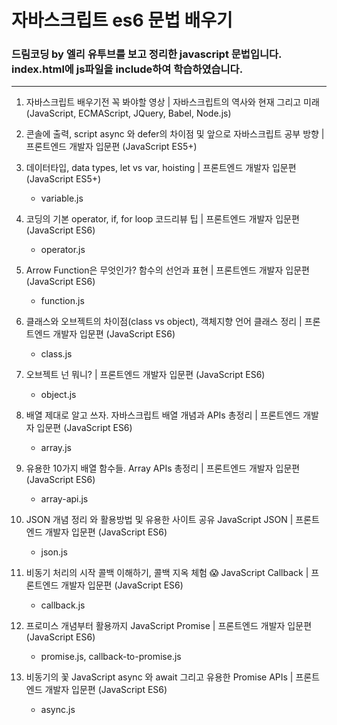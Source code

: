 # 자바스크립트 es6 문법 배우기

### 드림코딩 by 엘리 유투브를 보고 정리한 javascript 문법입니다. index.html에 js파일을 include하여 학습하였습니다.
---
1. 자바스크립트 배우기전 꼭 봐야할 영상 | 자바스크립트의 역사와 현재 그리고 미래 (JavaScript, ECMAScript, JQuery, Babel, Node.js)

2. 콘솔에 출력, script async 와 defer의 차이점 및 앞으로 자바스크립트 공부 방향 | 프론트엔드 개발자 입문편 (JavaScript ES5+)
    
3. 데이터타입, data types, let vs var, hoisting | 프론트엔드 개발자 입문편 (JavaScript ES5+)
    - variable.js
4. 코딩의 기본 operator, if, for loop 코드리뷰 팁 | 프론트엔드 개발자 입문편 (JavaScript ES6)
    - operator.js
5. Arrow Function은 무엇인가? 함수의 선언과 표현 | 프론트엔드 개발자 입문편(JavaScript ES6)
    - function.js
6. 클래스와 오브젝트의 차이점(class vs object), 객체지향 언어 클래스 정리 | 프론트엔드 개발자 입문편 (JavaScript ES6)
    - class.js
7. 오브젝트 넌 뭐니? | 프론트엔드 개발자 입문편 (JavaScript ES6)
    - object.js 
8. 배열 제대로 알고 쓰자. 자바스크립트 배열 개념과 APIs 총정리 | 프론트엔드 개발자 입문편 (JavaScript ES6)
    - array.js
9. 유용한 10가지 배열 함수들. Array APIs 총정리 | 프론트엔드 개발자 입문편 (JavaScript ES6)
    - array-api.js
10. JSON 개념 정리 와 활용방법 및 유용한 사이트 공유 JavaScript JSON | 프론트엔드 개발자 입문편 (JavaScript ES6)
    - json.js
11. 비동기 처리의 시작 콜백 이해하기, 콜백 지옥 체험 😱 JavaScript Callback | 프론트엔드 개발자 입문편 (JavaScript ES6)
    - callback.js
12. 프로미스 개념부터 활용까지 JavaScript Promise | 프론트엔드 개발자 입문편 (JavaScript ES6)
    - promise.js, callback-to-promise.js
13. 비동기의 꽃 JavaScript async 와 await 그리고 유용한 Promise APIs | 프론트엔드 개발자 입문편 (JavaScript ES6)
    - async.js

